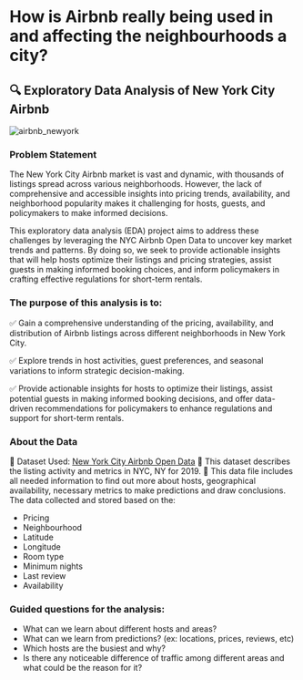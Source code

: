 # How is Airbnb really being used in and affecting the neighbourhoods a city?

## 🔍 Exploratory Data Analysis of New York City Airbnb
![airbnb_newyork](https://github.com/user-attachments/assets/e57ee73a-fc51-41b4-8e30-e7339fb3da19)


### Problem Statement

The New York City Airbnb market is vast and dynamic, with thousands of listings spread across various neighborhoods. However, the lack of comprehensive and accessible insights into pricing trends, availability, and neighborhood popularity makes it challenging for hosts, guests, and policymakers to make informed decisions. 

This exploratory data analysis (EDA) project aims to address these challenges by leveraging the NYC Airbnb Open Data to uncover key market trends and patterns. By doing so, we seek to provide actionable insights that will help hosts optimize their listings and pricing strategies, assist guests in making informed booking choices, and inform policymakers in crafting effective regulations for short-term rentals.

### The purpose of this analysis is to:

✅ Gain a comprehensive understanding of the pricing, availability, and distribution of Airbnb listings across different neighborhoods in New York City.

✅ Explore trends in host activities, guest preferences, and seasonal variations to inform strategic decision-making.

✅ Provide actionable insights for hosts to optimize their listings, assist potential guests in making informed booking decisions, and offer data-driven recommendations for policymakers to enhance regulations and support for short-term rentals.

### About the Data
🔹 Dataset Used: [New York City Airbnb Open Data](https://www.kaggle.com/datasets/dgomonov/new-york-city-airbnb-open-data)
🔹 This dataset describes the listing activity and metrics in NYC, NY for 2019.
🔹 This data file includes all needed information to find out more about hosts, geographical availability, necessary metrics to make predictions and draw conclusions. The data collected and stored based on the:
- Pricing
- Neighbourhood
- Latitude
- Longitude
- Room type
- Minimum nights
- Last review
- Availability


### Guided questions for the analysis: 
- What can we learn about different hosts and areas?
- What can we learn from predictions? (ex: locations, prices, reviews, etc)
- Which hosts are the busiest and why?
- Is there any noticeable difference of traffic among different areas and what could be the reason for it?
